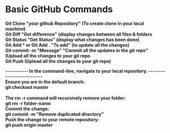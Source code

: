# Basic GitHub Commands

<b>Git Clone "your github Repository" (To create clone in your local machine)<b/><br/>
<b>Git Diff "Get difference" (display changes between all files & folders<b/><br/>
<b>Git Status "Get Status" (display what changes has been done)<b/><br/>
<b>Git Add * or Git Add . "To add" (to update all the changes)<b/><br/>
<b>Git commit -m "Message" "Commit all the updates in the git repo" (Upload all the changes to your git repo<b/><br/>
<b>Git Push (Upload all the changes to your git repo)<b/><br/>

<b>----------- In the command-line, navigate to your local repository. --------------------------<b/><br/>
Ensure you are in the default branch:<b/><br/>
<b>git checkout master<br/><b/><br/>
The rm -r command will recursively remove your folder:<b/><br/>
<b>git rm -r folder-name<b/><br/>
Commit the change:<b/><br/>
<b>git commit -m "Remove duplicated directory"<b/><br/>
Push the change to your remote repository:<b/><br/>
<b>git push origin master<b/><br/>
